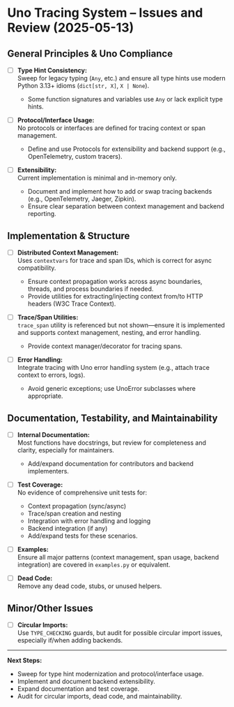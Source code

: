 # Uno Tracing System – Issues and Review (2025-05-13)

## General Principles & Uno Compliance

- [ ] **Type Hint Consistency:**  
  Sweep for legacy typing (`Any`, etc.) and ensure all type hints use modern Python 3.13+ idioms (`dict[str, X]`, `X | None`).
  - Some function signatures and variables use `Any` or lack explicit type hints.

- [ ] **Protocol/Interface Usage:**  
  No protocols or interfaces are defined for tracing context or span management.
  - Define and use Protocols for extensibility and backend support (e.g., OpenTelemetry, custom tracers).

- [ ] **Extensibility:**  
  Current implementation is minimal and in-memory only.
  - Document and implement how to add or swap tracing backends (e.g., OpenTelemetry, Jaeger, Zipkin).
  - Ensure clear separation between context management and backend reporting.

## Implementation & Structure

- [ ] **Distributed Context Management:**  
  Uses `contextvars` for trace and span IDs, which is correct for async compatibility.
  - Ensure context propagation works across async boundaries, threads, and process boundaries if needed.
  - Provide utilities for extracting/injecting context from/to HTTP headers (W3C Trace Context).

- [ ] **Trace/Span Utilities:**  
  `trace_span` utility is referenced but not shown—ensure it is implemented and supports context management, nesting, and error handling.
  - Provide context manager/decorator for tracing spans.

- [ ] **Error Handling:**  
  Integrate tracing with Uno error handling system (e.g., attach trace context to errors, logs).
  - Avoid generic exceptions; use UnoError subclasses where appropriate.

## Documentation, Testability, and Maintainability

- [ ] **Internal Documentation:**  
  Most functions have docstrings, but review for completeness and clarity, especially for maintainers.
  - Add/expand documentation for contributors and backend implementers.

- [ ] **Test Coverage:**  
  No evidence of comprehensive unit tests for:
  - Context propagation (sync/async)
  - Trace/span creation and nesting
  - Integration with error handling and logging
  - Backend integration (if any)
  - Add/expand tests for these scenarios.

- [ ] **Examples:**  
  Ensure all major patterns (context management, span usage, backend integration) are covered in `examples.py` or equivalent.

- [ ] **Dead Code:**  
  Remove any dead code, stubs, or unused helpers.

## Minor/Other Issues

- [ ] **Circular Imports:**  
  Use `TYPE_CHECKING` guards, but audit for possible circular import issues, especially if/when adding backends.

---

**Next Steps:**

- Sweep for type hint modernization and protocol/interface usage.
- Implement and document backend extensibility.
- Expand documentation and test coverage.
- Audit for circular imports, dead code, and maintainability.
